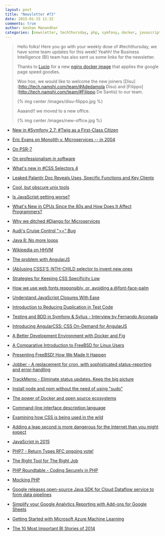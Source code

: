 ```yaml
---
layout: post
title: "Newsletter #73"
date: 2015-01-15 11:32
comments: true
author: Geshan Manandhar
categories: [newsletter, techthursday, php, symfony, docker, javascript, angularjs, javascript, css, linux]
---
```


> Hello folks!
> Here you go with your weekly dose of #techthursday, we have some team updates for this week!
> Yeahh! the Business Intelligence (BI) team has also sent us some links for the newsletter.
>
> Thanks to [Lucio](http://tech.namshi.com/team/#Luciano_Colosio) for a new
> [nginx docker image](https://github.com/namshi/docker-node-nginx-pagespeed) that applies the google page speed goodies.
>
> Woo hoo, we would like to welcome the new joiners [Disu](http://tech.namshi.com/team/#Adedamola Disu)
> and [Filippo](http://tech.namshi.com/team/#Filippo De Santis) to our team.
>
> {% img center /images/disu-filippo.jpg %}
>
> Aaaand!! we moved to a new office.
>
> {% img center /images/new-office.jpg %}


* [New in #Symfony 2.7: #Twig as a First-Class Citizen](http://buff.ly/1xlyN7N)

* [Eric Evans on Monolith v. Microservices -- in 2004](http://buff.ly/1KEnK3X)

* [On PSR-7](http://buff.ly/1DQQ3ro)

* [On professionalism in software](http://buff.ly/1xVe7Zf)
<!-- more -->
* [What's new in #CSS Selectors 4](http://buff.ly/1KCVrTA)

* [Leaked Palantir Doc Reveals Uses, Specific Functions and Key Clients](http://buff.ly/14QUJRI)

* [Cool, but obscure unix tools](http://buff.ly/1IlK1S4)

* [Is JavaScript getting worse?](http://buff.ly/14QStKq)

* [What's New in CPUs Since the 80s and How Does It Affect Programmers?](http://buff.ly/1IlHZRZ)

* [Why we ditched #Django for Microservices](http://buff.ly/1sr5XHD)

* [Audi's Cruise Control ">=" Bug](http://buff.ly/14QQMN6)

* [Java 8: No more loops](http://buff.ly/1DQmer0)

* [Wikipedia on HHVM](http://buff.ly/1C2ZrH5)

* [The problem with AngularJS](http://www.quirksmode.org/blog/archives/2015/01/the_problem_wit.html)

* [(Ab)using CSS3'S :NTH-CHILD selector to invent new ones](https://grack.com/blog/2015/01/09/abusing-css3-selectors/)

* [Strategies for Keeping CSS Specificity Low](http://css-tricks.com/strategies-keeping-css-specificity-low/)

* [How we use web fonts responsibly, or, avoiding a @font-face-palm](http://www.filamentgroup.com/lab/font-loading.html)

* [Understand JavaScript Closures With Ease](http://javascriptissexy.com/understand-javascript-closures-with-ease/)

* [Introduction to Reducing Duplication in Test Code](http://bit.ly/1yk4aVT)

* [Testing and BDD in Symfony & Sylius - Interview by Fernando Arconada](http://bit.ly/1C36QrQ)

* [Introducing AngularCSS: CSS On-Demand for AngularJS](http://bit.ly/1zfXb1B)

* [A Better Development Environment with Docker and Fig](http://bit.ly/1ASCI0R)

* [A Comparative Introduction to FreeBSD for Linux Users](https://www.digitalocean.com/community/tutorials/a-comparative-introduction-to-freebsd-for-linux-users)

* [Presenting FreeBSD! How We Made It Happen](https://www.digitalocean.com/company/blog/presenting-freebsd-how-we-made-it-happen/)

* [Jobber - A replacement for cron, with sophisticated status-reporting and error-handling](http://dshearer.github.io/jobber/)

* [TrackMemo - Eliminate status updates. Keep the big picture](https://trackmemo.io)

* [Install node and npm without the need of using "sudo"](http://tnovelli.net/blog/blog.2011-08-27.node-npm-user-install.html)

* [The power of Docker and open source ecosystems](http://opensource.com/business/15/1/power-docker-open-source-ecosystems)

* [Command-line interface description language](http://docopt.org/)

* [Examining how CSS is being used in the wild](http://reports.quickleft.com/css)

* [Adding a leap second is more dangerous for the Internet than you might expect](http://thenextweb.com/insider/2015/01/07/adding-leap-second-dangerous-internet-might-expect/)

* [JavaScript in 2015](http://glenmaddern.com/articles/javascript-in-2015)

* [PHP7 - Return Types RFC ongoing vote!](https://wiki.php.net/rfc/return_types)

* [The Right Tool for The Right Job](http://www.commitstrip.com/en/2015/01/12/the-right-tool-for-the-right-job/)

* [PHP Roundtable - Coding Securely in PHP](https://www.youtube.com/watch?v=c3xbErpHBK0)

* [Mocking PHP](http://blog.krakjoe.ninja/2015/01/mocking-php.html)

* [Google releases open-source Java SDK for Cloud Dataflow service to form data pipelines](http://venturebeat.com/2014/12/18/google-releases-open-source-java-sdk-for-cloud-dataflow-service-to-form-data-pipelines)

* [Simplify your Google Analytics Reporting with Add-ons for Google Sheets](http://analytics.blogspot.ae/2015/01/simplify-your-google-analytics.html)

* [Getting Started with Microsoft Azure Machine Learning](http://www.microsoftvirtualacademy.com/training-courses/getting-started-with-microsoft-azure-machine-learning)

* [The 10 Most Important BI Stories of 2014](http://www.bisoftwareinsight.com/the-10-most-important-bi-stories-of-2014/)
